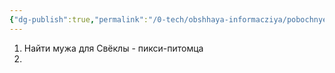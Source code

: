 ```yaml
---
{"dg-publish":true,"permalink":"/0-tech/obshhaya-informacziya/pobochnye-zadaniya/"}
---
```



1. Найти мужа для Свёклы - пикси-питомца
2. 